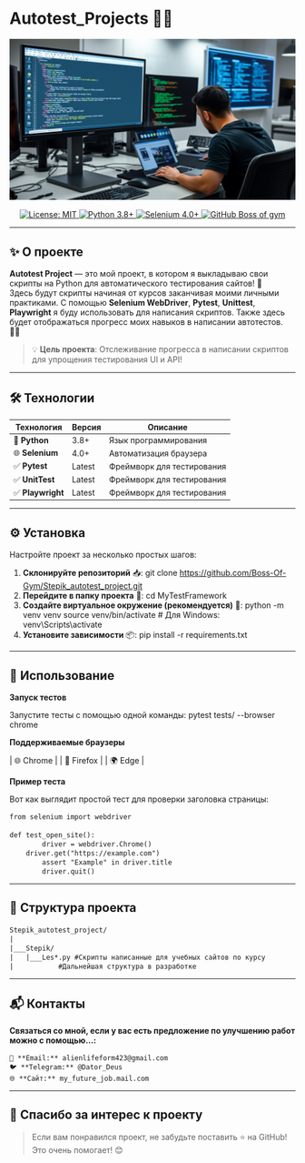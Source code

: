 # Autotest_Projects 🎉🧪

![Autotest_Projects Banner](images/Bunners.png)

<div align="center">
  <a href="https://opensource.org/licenses/MIT">
    <img src="https://img.shields.io/badge/License-MIT-yellow.svg" alt="License: MIT">
  </a>
  <a href="https://www.python.org/downloads/">
    <img src="https://img.shields.io/badge/Python-3.8+-blue.svg" alt="Python 3.8+">
  </a>
  <a href="https://www.selenium.dev/">
    <img src="https://img.shields.io/badge/Selenium-4.0+-green.svg" alt="Selenium 4.0+">
  </a>
  <a href="https://github.com/Boss-Of-Gym/Stepik_autotest_project.git">
    <img src="https://img.shields.io/github/stars/your_username/MyTestFramework?style=social" alt="GitHub Boss of gym">
  </a>
</div>

---

## ✨ О проекте

**Autotest Project** — это мой проект, в котором я выкладываю свои скрипты на Python для автоматического тестирования сайтов! 🚀  
Здесь будут скрипты начиная от курсов заканчивая моими личными практиками. С помощью **Selenium WebDriver**, **Pytest**, **Unittest**, **Playwright** я буду использовать для написания скриптов. Также здесь будет отображаться прогресс моих навыков в написании автотестов. 🧑‍💻

> 💡 **Цель проекта**: Отслеживание прогресса в написании скриптов для упрощения тестирования UI и API!

---

## 🛠️ Технологии

| Технология         | Версия   | Описание                     |
|--------------------|----------|------------------------------|
| 🐍 **Python**      | 3.8+     | Язык программирования       |
| 🌐 **Selenium**    | 4.0+     | Автоматизация браузера      |
| ✅ **Pytest**      | Latest   | Фреймворк для тестирования  |
| ✅ **UnitTest**    | Latest   | Фреймворк для тестирования  |
| ✅ **Playwright**  | Latest   | Фреймворк для тестирования  |

---

## ⚙️ Установка

Настройте проект за несколько простых шагов:

1. **Склонируйте репозиторий** 📥:
		git clone https://github.com/Boss-Of-Gym/Stepik_autotest_project.git
2. **Перейдите в папку проекта** 📂:
		cd MyTestFramework
3. **Создайте виртуальное окружение (рекомендуется)** 🐍:
		python -m venv venv
		source venv/bin/activate  # Для Windows: venv\Scripts\activate
4. **Установите зависимости** 📦:
		pip install -r requirements.txt

---

## 🚀 Использование

**Запуск тестов**

Запустите тесты с помощью одной команды:
		pytest tests/ --browser chrome

**Поддерживаемые браузеры**

   | 🌐 Chrome  |
   | 🦊 Firefox |
   | 🌍 Edge    |

**Пример теста**

Вот как выглядит простой тест для проверки заголовка страницы:

	from selenium import webdriver

	def test_open_site():
    		driver = webdriver.Chrome()
   		driver.get("https://example.com")
    		assert "Example" in driver.title
    		driver.quit()

---

## 📂 Структура проекта

	Stepik_autotest_project/
	|
	|___Stepik/
	|	|___Les*.py	#Скрипты написанные для учебных сайтов по курсу
	|			#Дальнейшая структура в разработке

---

## 📬 Контакты

**Связаться со мной, если у вас есть предложение по улучшению работ можно с помощью…:**

	📧 **Email:** alienlifeform423@gmail.com
	🐦 **Telegram:** @Dator_Deus
	🌐 **Сайт:** my_future_job.mail.com

---

## 🎉 Спасибо за интерес к проекту

> Если вам понравился проект, не забудьте поставить ⭐ на GitHub! Это очень помогает! 😊
